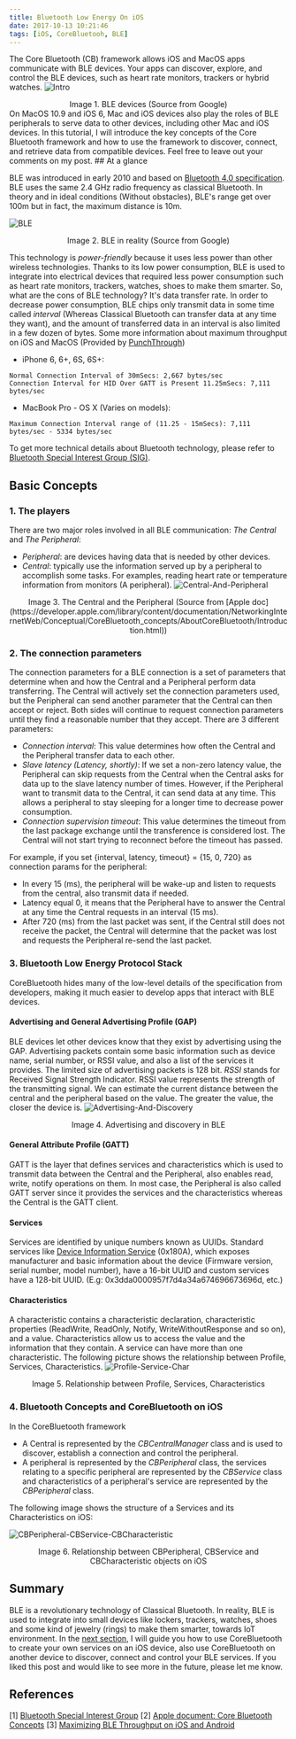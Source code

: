 ```yaml
---
title: Bluetooth Low Energy On iOS
date: 2017-10-13 10:21:46
tags: [iOS, CoreBluetooh, BLE]
---
```

The Core Bluetooth (CB) framework allows iOS and MacOS apps communicate with BLE devices. Your apps can discover, explore, and control the BLE devices, such as heart rate monitors, trackers or hybrid watches.
![](/Post-Resources/BLE/Intro.jpg "Intro")
<center>Image 1. BLE devices (Source from Google)</center>
<!-- more --> 
On MacOS 10.9 and iOS 6, Mac and iOS devices also play the roles of BLE peripherals to serve data to other devices, including other Mac and iOS devices.
In this tutorial, I will introduce the key concepts of the Core Bluetooth framework and how to use the framework to discover, connect, and retrieve data from compatible devices. Feel free to leave out your comments on my post.
## At a glance

BLE was introduced in early 2010 and based on [Bluetooth 4.0 specification](https://www.bluetooth.com/specifications). BLE uses the same 2.4 GHz radio frequency as classical Bluetooth. In theory and in ideal conditions (Without obstacles), BLE's range get over 100m but in fact, the maximum distance is 10m. 

![](/Post-Resources/BLE/BLE.png "BLE")
<center>Image 2. BLE in reality (Source from Google)</center>


This technology is *power-friendly* because it uses less power than other wireless technologies. Thanks to its low power consumption, BLE is used to integrate into electrical devices that required less power consumption such as heart rate monitors, trackers, watches, shoes to make them smarter.
So, what are the cons of BLE technology? It's data transfer rate. In order to decrease power consumption, BLE chips only transmit data in some time called *interval* (Whereas Classical Bluetooth can transfer data at any time they want), and the amount of transferred data in an interval is also limited in a few dozen of bytes. Some more information about maximum throughput on iOS and MacOS (Provided by [PunchThrough](https://punchthrough.com/blog/posts/maximizing-ble-throughput-on-ios-and-android))
- iPhone 6, 6+, 6S, 6S+: 
```
Normal Connection Interval of 30mSecs: 2,667 bytes/sec
Connection Interval for HID Over GATT is Present 11.25mSecs: 7,111 bytes/sec
```
- MacBook Pro - OS X (Varies on models): 
```
Maximum Connection Interval range of (11.25 - 15mSecs): 7,111 bytes/sec - 5334 bytes/sec
```

To get more technical details about Bluetooth technology, please refer to [Bluetooth Special Interest Group (SIG)](https://www.bluetooth.com/).

## Basic Concepts
### 1. The players
There are two major roles involved in all BLE communication: *The Central* and *The Peripheral*:
- *Peripheral*: are devices having data that is needed by other devices.
- *Central*: typically use the information served up by a peripheral to accomplish some tasks. For examples, reading heart rate or temperature information from monitors (A peripheral).
![](/Post-Resources/BLE/Central-And-Peripheral.png "Central-And-Peripheral")
<center>Image 3. The Central and the Peripheral (Source from [Apple doc](https://developer.apple.com/library/content/documentation/NetworkingInternetWeb/Conceptual/CoreBluetooth_concepts/AboutCoreBluetooth/Introduction.html))</center>

### 2. The connection parameters
The connection parameters for a BLE connection is a set of parameters that determine when and how the Central and a Peripheral perform data transferring. The Central will actively set the connection parameters used, but the Peripheral can send another parameter that the Central can then accept or reject. Both sides will continue to request connection parameters until they find a reasonable number that they accept.
There are 3 different parameters:
- *Connection interval*: This value determines how often the Central and the Peripheral transfer data to each other.
- *Slave latency (Latency, shortly)*: If we set a non-zero latency value, the Peripheral can skip requests from the Central when the Central asks for data up to the slave latency number of times. However, if the Peripheral want to transmit data to the Central, it can send data at any time. This allows a peripheral to stay sleeping for a longer time to decrease power consumption.
- *Connection supervision timeout*: This value determines the timeout from the last package exchange until the transference is considered lost. The Central will not start trying to reconnect before the timeout has passed.

For example, if you set {interval, latency, timeout} = {15, 0, 720} as connection params for the peripheral:
- In every 15 (ms), the peripheral will be wake-up and listen to requests from the central, also transmit data if needed.
- Latency equal 0, it means that the Peripheral have to answer the Central at any time the Central requests in an interval (15 ms).
- After 720 (ms) from the last packet was sent, if the Central still does not receive the packet, the Central will determine that the packet was lost and requests the Peripheral re-send the last packet.

### 3. Bluetooth Low Energy Protocol Stack

CoreBluetooth hides many of the low-level details of the specification from developers, making it much easier to develop apps that interact with BLE devices.


#### Advertising and General Advertising Profile (GAP)

BLE devices let other devices know that they exist by advertising using the GAP. Advertising packets contain some basic information such as device name, serial number, or RSSI value, and also a list of the services it provides. The limited size of advertising packets is 128 bit.
*RSSI* stands for Received Signal Strength Indicator. RSSI value represents the strength of the transmitting signal. We can estimate the current distance between the central and the peripheral based on the value. The greater the value, the closer the device is.
![](/Post-Resources/BLE/Advertising-And-Discovery.png "Advertising-And-Discovery")
<center>Image 4. Advertising and discovery in BLE</center>

#### General Attribute Profile (GATT)

GATT is the layer that defines services and characteristics which is used to transmit data between the Central and the Peripheral, also enables read, write, notify operations on them.
In most case, the Peripheral is also called GATT server since it provides the services and the characteristics whereas the Central is the GATT client.

#### Services

Services are identified by unique numbers known as UUIDs. Standard services like [Device Information Service](https://www.bluetooth.com/specifications/gatt/viewer?attributeXmlFile=org.bluetooth.service.device_information.xml&u=org.bluetooth.service.device_information.xml) (0x180A), which exposes manufacturer and basic information about the device (Firmware version, serial number, model number), have a 16-bit UUID and custom services have a 128-bit UUID. (E.g: 0x3dda0000957f7d4a34a674696673696d, etc.)

#### Characteristics

A characteristic contains a characteristic declaration, characteristic properties (ReadWrite, ReadOnly, Notify, WriteWithoutResponse and so on), and a value. Characteristics allow us to access the value and the information that they contain. A service can have more than one characteristic.
The following picture shows the relationship between Profile, Services, Characteristics.
![](/Post-Resources/BLE/Profile-Service-Char.png "Profile-Service-Char")
<center>Image 5. Relationship between Profile, Services, Characteristics</center>

### 4. Bluetooth Concepts and CoreBluetooth on iOS

In the CoreBluetooth framework
- A Central is represented by the *CBCentralManager* class and is used to discover, establish a connection and control the peripheral.
- A peripheral is represented by the *CBPeripheral* class, the services relating to a specific peripheral are represented by the *CBService* class and characteristics of a peripheral's service are represented by the *CBPeripheral* class.

The following image shows the structure of a Services and its Characteristics on iOS:

![](/Post-Resources/BLE/CBPeripheral-CBService-CBCharacteristic.png "CBPeripheral-CBService-CBCharacteristic")
<center>Image 6. Relationship between CBPeripheral, CBService and CBCharacteristic objects on iOS</center>

## Summary

BLE is a revolutionary technology of Classical Bluetooth. In reality, BLE is used to integrate into small devices like lockers, trackers, watches, shoes and some kind of jewelry (rings) to make them smarter, towards IoT environment. 
In the [next section](/2018/02/21/Play-Central-And-Peripheral-Roles-With-CoreBluetooth/), I will guide you how to use CoreBluetooth to create your own services on an iOS device, also use CoreBluetooth on another device to discover, connect and control your BLE services. If you liked this post and would like to see more in the future, please let me know.

## References

[1] [Bluetooth Special Interest Group](https://www.bluetooth.com/)
[2] [Apple document: Core Bluetooth Concepts](https://developer.apple.com/library/content/documentation/NetworkingInternetWeb/Conceptual/CoreBluetooth_concepts/AboutCoreBluetooth/Introduction.html)
[3] [Maximizing BLE Throughput on iOS and Android](https://punchthrough.com/blog/posts/maximizing-ble-throughput-on-ios-and-android)

